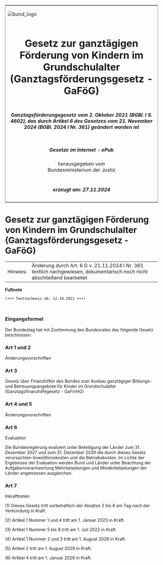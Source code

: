 <span id="DECKBLATT.html"></span>

<table border="0" frame="border" width="100%">

<tr valign="top">

<td align="left">

![bund\_logo](BfJ_2021_Web_de_de.gif)

</td>

<td align="right">

 

</td>

</tr>

<tr align="center" valign="middle">

<td colspan="2">

# Gesetz zur ganztägigen Förderung von Kindern im Grundschulalter (Ganztagsförderungsgesetz - GaFöG)

</td>

</tr>

<tr align="center" valign="middle">

<td colspan="2">

##### Ganztagsförderungsgesetz vom 2. Oktober 2021 (BGBl. I S. 4602), das durch Artikel 6 des Gesetzes vom 21. November 2024 (BGBl. 2024 I Nr. 361) geändert worden ist

</td>

</tr>

<tr align="center" valign="middle">

<td colspan="2">

  
  

##### Gesetze im Internet - ePub  
  
herausgegeben vom  
Bundesministerium der Justiz

</td>

</tr>

<tr align="center" valign="bottom">

<td colspan="2">

  
  

##### erzeugt am: 27.11.2024

</td>

</tr>

</table>

<span id="BJNR460200021.html"></span>

# Gesetz zur ganztägigen Förderung von Kindern im Grundschulalter (Ganztagsförderungsgesetz - GaFöG)

<div>

<div class="jnhtml">

|          |                                                                                                                          |
| -------- | ------------------------------------------------------------------------------------------------------------------------ |
| Hinweis: | Änderung durch Art. 6 G v. 21.11.2024 I Nr. 361 textlich nachgewiesen, dokumentarisch noch nicht abschließend bearbeitet |

</div>

</div>

<div>

  
**Fußnote**

<div class="jnhtml">

<div>

<div class="jurAbsatz">

  

``` 
(+++ Textnachweis ab: 12.10.2021 +++)

 
```

</div>

</div>

</div>

</div>

<span id="BJNR460200021BJNE000100000.html"></span>

### Eingangsformel  

<div>

<div class="jnhtml">

<div>

<div class="jurAbsatz">

Der Bundestag hat mit Zustimmung des Bundesrates das folgende Gesetz
beschlossen:

</div>

</div>

</div>

</div>

<span id="BJNR460200021BJNE000200000.html"></span>

### Art 1 und 2  
Änderungsvorschriften

<div>

<div class="jnhtml">

<div>

</div>

</div>

</div>

<span id="BJNR460200021BJNE000300000.html"></span>

### Art 3  
Gesetz über Finanzhilfen des Bundes zum Ausbau ganztägiger Bildungs- und Betreuungsangebote für Kinder im Grundschulalter (Ganztagsfinanzhilfegesetz - GaFinHG)

<div>

<div class="jnhtml">

<div>

</div>

</div>

</div>

<span id="BJNR460200021BJNE000400000.html"></span>

### Art 4 und 5  
Änderungsvorschriften

<div>

<div class="jnhtml">

<div>

</div>

</div>

</div>

<span id="BJNR460200021BJNE000501126.html"></span>

### Art 6  
Evaluation

<div>

<div class="jnhtml">

<div>

<div class="jurAbsatz">

Die Bundesregierung evaluiert unter Beteiligung der Länder zum 31.
Dezember 2027 und zum 31. Dezember 2030 die durch dieses Gesetz
verursachten Investitionskosten und die Betriebskosten. Im Lichte der
Ergebnisse der Evaluation werden Bund und Länder unter Beachtung der
Aufgabenverantwortung Mehrbelastungen und Minderbelastungen der Länder
angemessen ausgleichen.

</div>

</div>

</div>

</div>

<span id="BJNR460200021BJNE000600000.html"></span>

### Art 7  
Inkrafttreten

<div>

<div class="jnhtml">

<div>

<div class="jurAbsatz">

(1) Dieses Gesetz tritt vorbehaltlich der Absätze 2 bis 6 am Tag nach
der Verkündung in Kraft.

</div>

<div class="jurAbsatz">

(2) Artikel 1 Nummer 1 und 4 tritt am 1. Januar 2023 in Kraft.

</div>

<div class="jurAbsatz">

(3) Artikel 1 Nummer 5 bis 8 tritt am 1. Juli 2022 in Kraft.

</div>

<div class="jurAbsatz">

(4) Artikel 1 Nummer 2 und 3 tritt am 1. August 2026 in Kraft.

</div>

<div class="jurAbsatz">

(5) Artikel 2 tritt am 1. August 2029 in Kraft.

</div>

<div class="jurAbsatz">

(6) Artikel 4 tritt am 1. Januar 2026 in Kraft.

</div>

</div>

</div>

</div>
